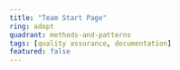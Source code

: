 ```yaml
---
title: "Team Start Page"
ring: adopt
quadrant: methods-and-patterns
tags: [quality assurance, documentation]
featured: false
---
```

